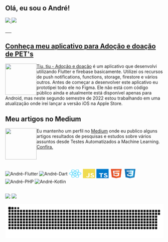## Olá, eu sou o André!


 <div>
  <a href="https://github.com/AndreDrummer">
  <img height="180em" src="https://github-readme-stats.vercel.app/api?username=AndreDrummer&show_icons=true&theme=dark&include_all_commits=true&count_private=true"/>
  <img height="180em" src="https://github-readme-stats.vercel.app/api/top-langs/?username=AndreDrummer&layout=compact&langs_count=7&theme=dark"/>
</div>
 
&nbsp; &nbsp; &nbsp;

<div>
  <h2>Conheça meu aplicativo para Adoção e doação de PET's</h2>
 <p><a href="https://play.google.com/store/apps/details?id=com.anjasolutions.tiutiu&hl=pt_BR&gl=US"><img align="left" src="https://play-lh.googleusercontent.com/vKhzQDu77_d9-dXOSU6dNcgldCxO8IPphFWJSnnhv66bEZ6ZTUJGETmkFhbjHd92KQJK=w480-h960-rw" width="100" height="100"/>Tiu, tiu - Adoção e doação</a> é um aplicativo que desenvolvi utilizando Flutter e firebase basicamente. Utilizei os recursos de push notifications, functions, storage, firestore e vários outros. Antes de começar a desenvolver este aplicativo eu prototipei todo ele no Figma. Ele não está com código público ainda e atualmente está disponível apenas para Android, mas neste segundo semestre de 2022 estou trabalhando em uma atualização onde irei lançar a versão iOS na Apple Store.</p>
</div>

<div>
  <h2>Meu artigos no Medium</h2>
 <p> Eu mantenho um perfil no <a href="https://medium.com/@andrfelipedrummer"><img align="left" src="https://cdn-icons-png.flaticon.com/512/5968/5968885.png" width="100" height="100"/>Medium</a> onde eu publico alguns artigos resultados de pesquisas e estudos sobre vários assuntos desde Testes Automatizados a Machine Learning. <a href="">Confira.</a></p>
</div>
 
&nbsp; &nbsp; &nbsp;

<div style="display: inline_block"><br>
  
  <img align="center" alt="André-Flutter" height="30" width="40" src="https://user-images.githubusercontent.com/36930816/128072587-51be9299-a6d5-4312-b074-ec10f1db4669.png">  
  <img align="center" alt="André-Dart" height="30" width="40" src="https://user-images.githubusercontent.com/36930816/128072659-3f2ea617-74a9-45e9-9aab-6133c66ebbd6.png"> 
  <img align="center" alt="André-React" height="30" width="40" src="https://raw.githubusercontent.com/devicons/devicon/master/icons/react/react-original.svg"> 
  <img align="center" alt="André-Js" height="30" width="40" src="https://raw.githubusercontent.com/devicons/devicon/master/icons/javascript/javascript-plain.svg">
  <img align="center" alt="André-Ts" height="30" width="40" src="https://raw.githubusercontent.com/devicons/devicon/master/icons/typescript/typescript-plain.svg">
  <img align="center" alt="André-HTML" height="30" width="40" src="https://raw.githubusercontent.com/devicons/devicon/master/icons/html5/html5-original.svg">
  <img align="center" alt="André-CSS" height="30" width="40" src="https://raw.githubusercontent.com/devicons/devicon/master/icons/css3/css3-original.svg">
  <img align="center" alt="André-PHP" height="30" width="40" src="https://user-images.githubusercontent.com/36930816/128073221-5ee898e3-9555-44ec-890f-64ca5a2e493c.png">
  <img align="center" alt="André-Kotlin" height="30" width="40" src="https://user-images.githubusercontent.com/36930816/128072780-4418617f-2f13-4449-ac81-d459f2cccc86.png">   
</div>
  
  ##
 
  <a href = "mailto:anprofelipe@"><img src="https://img.shields.io/badge/-Gmail-%23333?style=for-the-badge&logo=gmail&logoColor=white" target="_blank"></a>
  <a href="https://www.linkedin.com/in/andre-mobile-developer/" target="_blank"><img src="https://img.shields.io/badge/-LinkedIn-%230077B5?style=for-the-badge&logo=linkedin&logoColor=white" target="_blank"></a> 
 
  ![Snake animation](https://github.com/AndreDrummer/AndreDrummer/blob/output/github-contribution-grid-snake.svg)
 
</div>
